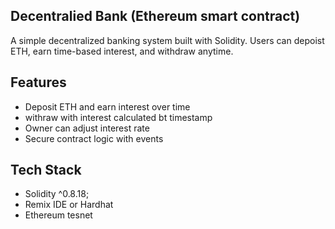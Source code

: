 ## Decentralied Bank (Ethereum smart contract)

A simple decentralized banking system built with Solidity.
Users can depoist ETH, earn time-based interest, and withdraw anytime.
## Features 
- Deposit ETH and earn interest over time 
- withraw with interest calculated bt timestamp
- Owner can adjust interest rate
- Secure contract logic with events

## Tech Stack
- Solidity ^0.8.18;
- Remix IDE or Hardhat
- Ethereum tesnet 
